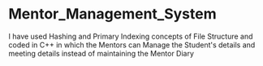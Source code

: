 # Mentor_Management_System
I have used Hashing and Primary Indexing concepts of File Structure and coded in C++ in which the Mentors can Manage the Student's details and
meeting details instead of maintaining the Mentor Diary
